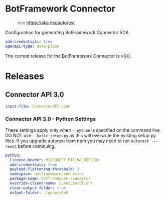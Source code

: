﻿# BotFramework Connector

> see https://aka.ms/autorest

Configuration for generating BotFramework Connector SDK.

``` yaml
add-credentials: true
openapi-type: data-plane
```
The current release for the BotFramework Connector is v3.0.

# Releases

## Connector API 3.0

``` yaml
input-file: ConnectorAPI.json
```

### Connector API 3.0 - Python Settings

These settings apply only when `--python` is specified on the command line.
DO NOT use `--basic-setup-py` as this will overwrite the existing setup.py files.
If you upgrade autorest from npm you may need to run `autorest ---reset` before continuing.

``` yaml $(python)
python:
  license-header: MICROSOFT_MIT_NO_VERSION
  add-credentials: true
  payload-flattening-threshold: 2
  namespace: botframework.connector
  package-name: botframework-connector
  override-client-name: ConnectorClient
  clear-output-folder: true
  output-folder: ./generated
```